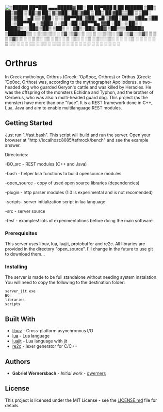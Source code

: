 
![▒█████   ██▀███  ▄▄▄█████▓ ██░ ██  ██▀███   █    ██   ██████
▒██▒  ██▒▓██ ▒ ██▒▓  ██▒ ▓▒▓██░ ██▒▓██ ▒ ██▒ ██  ▓██▒▒██    ▒
▒██░  ██▒▓██ ░▄█ ▒▒ ▓██░ ▒░▒██▀▀██░▓██ ░▄█ ▒▓██  ▒██░░ ▓██▄   
▒██   ██░▒██▀▀█▄  ░ ▓██▓ ░ ░▓█ ░██ ▒██▀▀█▄  ▓▓█  ░██░  ▒   ██▒
░ ████▓▒░░██▓ ▒██▒  ▒██▒ ░ ░▓█▒░██▓░██▓ ▒██▒▒▒█████▓ ▒██████▒▒
░ ▒░▒░▒░ ░ ▒▓ ░▒▓░  ▒ ░░    ▒ ░░▒░▒░ ▒▓ ░▒▓░░▒▓▒ ▒ ▒ ▒ ▒▓▒ ▒ ░
 ░ ▒ ▒░   ░▒ ░ ▒░    ░     ▒ ░▒░ ░  ░▒ ░ ▒░░░▒░ ░ ░ ░ ░▒  ░ ░
░ ░ ░ ▒    ░░   ░   ░       ░  ░░ ░  ░░   ░  ░░░ ░ ░ ░  ░  ░  
   ░ ░     ░               ░  ░  ░   ░        ░           ░  ](https://raw.githubusercontent.com/gwerners/Orthrus/master/banner.jpg)


# Orthrus
In Greek mythology, Orthrus (Greek: Ὄρθρος, Orthros) or Orthus (Greek: Ὄρθος, Orthos) was, according to the mythographer Apollodorus, a two-headed dog who guarded Geryon's cattle and was killed by Heracles. He was the offspring of the monsters Echidna and Typhon, and the brother of Cerberus, who was also a multi-headed guard dog. This project (as the monster) have more than one "face". It is a REST framework done in C++, Lua, Java and aim to enable multilanguage REST modules.


## Getting Started

Just run "./fast.bash". This script will build and run the server.
Open your browser at "http://localhost:8085/tefmock/bench" and see the example answer.

Directories:

-BO_src - REST modules (C++ and Java)

-bash    - helper ksh functions to build opensource modules

-open_source - copy of used open source libraries (dependencies)

-plugin - http parser modules (1.0 is experimental and is not recomended)

-scripts- server initialization script in lua language

-src    - server source

-test   - examples! lots of experimentations before doing the main software.

### Prerequisites

This server uses libuv, lua, luajit, protobuffer and re2c. All libraries are
provided in the directory "open_source". I'll change in the future to use git
to download them...


### Installing

The server is made to be full standalone without needing system instalation.
You will need to copy the following to the destination folder:

```
server_jit.exe
BO
libraries
scripts
```

## Built With

* [libuv](https://github.com/libuv/libuv) - Cross-platform asynchronous I/O
* [lua](https://github.com/lua/lua) - Lua language
* [luajit](https://github.com/LuaJIT/LuaJIT) - Lua language with jit
* [re2c](https://github.com/skvadrik/re2c) - lexer generator for C/C++



## Authors

* **Gabriel Wernersbach** - *Initial work* - [gwerners](https://github.com/gwerners)

## License

This project is licensed under the MIT License - see the [LICENSE.md](LICENSE.md) file for details
